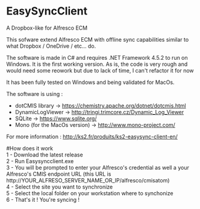 # EasySyncClient
A Dropbox-like for Alfresco ECM

This sofware extend Alfresco ECM with offline sync capabilities similar to what Dropbox / OneDrive / etc... do.

The software is made in C# and requires .NET Framework 4.5.2 to run on Windows.
It is the first working version. As is, the code is very rough and would need some reowork but due to lack of time, I can't refactor it for now

It has been fully tested on Windows and being validated for MacOs.

The software is using :
  - dotCMIS library -> https://chemistry.apache.org/dotnet/dotcmis.html
  - DynamicLogViewer -> http://tringi.trimcore.cz/Dynamic_Log_Viewer
  - SQLite -> https://www.sqlite.org/
  - Mono (for the MacOs version) -> http://www.mono-project.com/

For more information : http://ks2.fr/produits/ks2-easysync-client-en/

#How does it work<br/>
1 - Download the latest release<br/>
2 - Run Easysyncclient.exe<br/>
3 - You will be prompted to enter your Alfresco's credential as well a your Alfresco's CMIS endpoint URL (this URL is http://YOUR_ALFRESO_SERVER_NAME_OR_IP/alfresco/cmisatom) <br/>
4 - Select the site you want to synchronize<br/>
5 - Select the local folder on your workstation where to synchonize<br/>
6 - That's it ! You're syncing !

